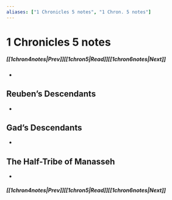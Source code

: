 ```yaml
---
aliases: ["1 Chronicles 5 notes", "1 Chron. 5 notes"]
---
```

# 1 Chronicles 5 notes
##### <span class=arrow-left></span>[[1chron4notes|Prev]]<span class=navigation-separator></span>[[1chron5|Read]]<span class=navigation-separator></span>[[1chron6notes|Next]]<span class=arrow-right></span>
- 
## Reuben’s Descendants
- 
## Gad’s Descendants
- 
## The Half-Tribe of Manasseh
- 
##### <span class=arrow-left></span>[[1chron4notes|Prev]]<span class=navigation-separator></span>[[1chron5|Read]]<span class=navigation-separator></span>[[1chron6notes|Next]]<span class=arrow-right></span>